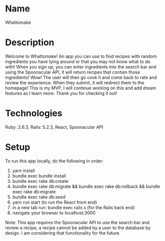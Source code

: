 # Name

Whattomake

# Description

Welcome to Whattomake! An app you can use to find recipes with random ingredients you have lying around or that you may 
not know what to do with! When you sign up, you can enter ingredients into the search bar and using the Spoonacular API, 
it will return recipes that contain those ingredients! Wow! The user will then go cook it and come back to rate and review 
the experience. When they submit, it will redirect them to the homepage! This is my MVP, I will continue working on this and 
add dream features as I learn more. Thank you for checking it out!

# Technologies

Ruby: 2.6.3, Rails: 5.2.3, React, Spoonacular API

# Setup

To run this app locally, do the following in order:

1. yarn install
2. bundle exec bundle install
3. bundle exec rake db:create
4. bundle exec rake db:migrate && bundle exec rake db:rollback && bundle exec rake db:migrate
5. bundle exec rake db:seed
6. yarn run start (to run the React front end)
7. in a new tab run: bundle exec rails s (for the Rails back end)
8. navigate your browser to localhost:3000

Note: This app requires the Spoonacular API to use the search bar and review a recipe, a recipe cannot be added by a user 
to the database by design. I am considering that functionality for the future.
